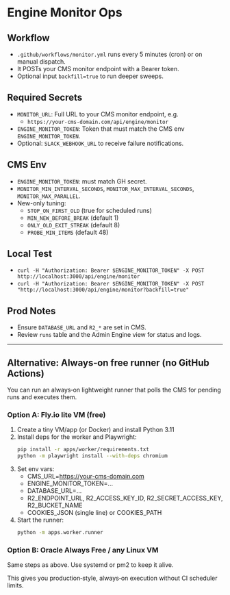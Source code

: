# Engine Monitor Ops

## Workflow

- `.github/workflows/monitor.yml` runs every 5 minutes (cron) or on manual dispatch.
- It POSTs your CMS monitor endpoint with a Bearer token.
- Optional input `backfill=true` to run deeper sweeps.

## Required Secrets

- `MONITOR_URL`: Full URL to your CMS monitor endpoint, e.g.
  - `https://your-cms-domain.com/api/engine/monitor`
- `ENGINE_MONITOR_TOKEN`: Token that must match the CMS env `ENGINE_MONITOR_TOKEN`.
- Optional: `SLACK_WEBHOOK_URL` to receive failure notifications.

## CMS Env

- `ENGINE_MONITOR_TOKEN`: must match GH secret.
- `MONITOR_MIN_INTERVAL_SECONDS`, `MONITOR_MAX_INTERVAL_SECONDS`, `MONITOR_MAX_PARALLEL`.
- New-only tuning:
  - `STOP_ON_FIRST_OLD` (true for scheduled runs)
  - `MIN_NEW_BEFORE_BREAK` (default 1)
  - `ONLY_OLD_EXIT_STREAK` (default 8)
  - `PROBE_MIN_ITEMS` (default 48)

## Local Test

- `curl -H "Authorization: Bearer $ENGINE_MONITOR_TOKEN" -X POST http://localhost:3000/api/engine/monitor`
- `curl -H "Authorization: Bearer $ENGINE_MONITOR_TOKEN" -X POST "http://localhost:3000/api/engine/monitor?backfill=true"`

## Prod Notes

- Ensure `DATABASE_URL` and `R2_*` are set in CMS.
- Review `runs` table and the Admin Engine view for status and logs.

---

## Alternative: Always‑on free runner (no GitHub Actions)

You can run an always‑on lightweight runner that polls the CMS for pending runs and executes them.

### Option A: Fly.io lite VM (free)

1. Create a tiny VM/app (or Docker) and install Python 3.11
2. Install deps for the worker and Playwright:
   ```bash
   pip install -r apps/worker/requirements.txt
   python -m playwright install --with-deps chromium
   ```
3. Set env vars:
   - CMS_URL=https://your-cms-domain.com
   - ENGINE_MONITOR_TOKEN=...
   - DATABASE_URL=...
   - R2_ENDPOINT_URL, R2_ACCESS_KEY_ID, R2_SECRET_ACCESS_KEY, R2_BUCKET_NAME
   - COOKIES_JSON (single line) or COOKIES_PATH
4. Start the runner:
   ```bash
   python -m apps.worker.runner
   ```

### Option B: Oracle Always Free / any Linux VM

Same steps as above. Use systemd or pm2 to keep it alive.

This gives you production‑style, always‑on execution without CI scheduler limits.
